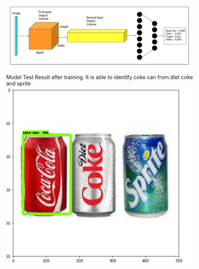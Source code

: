 ![alt text](/Picture1.png "Model Training Architecture")

Model Test Result after training. It is able to identify coke can from diet coke and sprite
![alt text](/TestResult.png "Test Result")